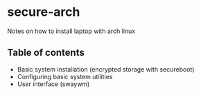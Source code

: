 # secure-arch
Notes on how to install laptop with arch linux

## Table of contents

- Basic system installation (encrypted storage with secureboot)
- Configuring basic system utilities
- User interface (swaywm)
